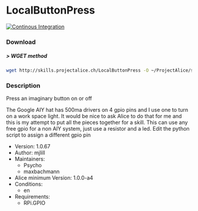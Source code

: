 # LocalButtonPress

[![Continous Integration](https://gitlab.com/project-alice-assistant/skills/skill_LocalButtonPress/badges/master/pipeline.svg)](https://gitlab.com/project-alice-assistant/skills/skill_LocalButtonPress/pipelines/latest)

### Download

##### > WGET method
```bash
wget http://skills.projectalice.ch/LocalButtonPress -O ~/ProjectAlice/system/skillInstallTickets/LocalButtonPress.install
```

### Description
Press an imaginary button on or off

 The Google AIY hat has 500ma drivers on 4 gpio pins and I use one to turn on a work space light.
 It would be nice to ask Alice to do that for me and this is my attempt to put all the pieces
 together for a skill. This can use any free gpio for a non AIY system, just use a resistor and a led.
 Edit the python script to assign a different gpio pin


- Version: 1.0.67
- Author: mjlill
- Maintainers:
  - Psycho
  - maxbachmann
- Alice minimum Version: 1.0.0-a4
- Conditions:
  - en
- Requirements:
  - RPi.GPIO

